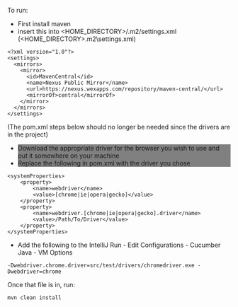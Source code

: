 To run:

- First install maven
- insert this into <HOME_DIRECTORY>/.m2/settings.xml (<HOME_DIRECTORY>\.m2\settings.xml)
```
<?xml version="1.0"?>
<settings>
  <mirrors>
    <mirror>
      <id>MavenCentral</id>
      <name>Nexus Public Mirror</name>
      <url>https://nexus.wexapps.com/repository/maven-central/</url>
      <mirrorOf>central</mirrorOf>
    </mirror>
  </mirrors>
</settings>
```

(The pom.xml steps below should no longer be needed since the drivers are in the project)

- <div style="background-color:gray">Download the appropriate driver for the browser you wish to use and put it somewhere on your machine
- <div style="background-color:gray">Replace the following in pom.xml with the driver you chose

```
<systemProperties>
    <property>
        <name>webdriver</name>
        <value>[chrome|ie|opera|gecko]</value>
    </property>
    <property>
        <name>webdriver.[chrome|ie|opera|gecko].driver</name>
        <value>/Path/To/Driver</value>
    </property>
</systemProperties>
```
</div>

- Add the following to the IntelliJ Run - Edit Configurations - Cucumber Java - VM Options

```
-Dwebdriver.chrome.driver=src/test/drivers/chromedriver.exe -Dwebdriver=chrome
```



Once that file is in, run:
```
mvn clean install
```